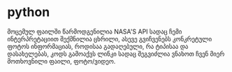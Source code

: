 # python
მოცემულ ფაილში წარმოდგენილია NASA'S API სადაც ჩემი ინტერპრეტაციით შექმნილია ცხრილი, ასევე გვიჩვენებს კონკრეტული ფოტოს ინფორმაციას, როდისაა გადაღებული, რა ტიპისაა და დასახელებას, კოდს გამოაქვს ლინკი სადაც შეგვიძლია ვნახოთ ჩვენ მიერ მოთხოვნილი ფაილი, ფოტო/ვიდეო. 
